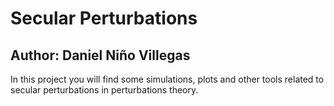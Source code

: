 # Secular Perturbations
## Author: Daniel Niño Villegas

In this project you will find some simulations, plots and other tools related to secular perturbations in perturbations theory.